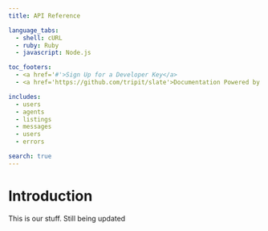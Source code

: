```yaml
---
title: API Reference

language_tabs:
  - shell: cURL
  - ruby: Ruby
  - javascript: Node.js

toc_footers:
  - <a href='#'>Sign Up for a Developer Key</a>
  - <a href='https://github.com/tripit/slate'>Documentation Powered by Slate</a>

includes:
  - users
  - agents
  - listings
  - messages
  - users
  - errors

search: true
---
```


# Introduction

This is our stuff. Still being updated
